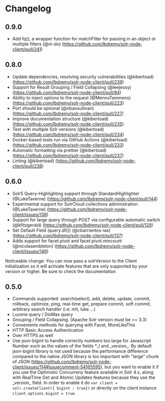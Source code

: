 # Changelog

## 0.9.0

- Add fq(), a wrapper function for matchFilter for passing in an object or multiple filters (@ni-do) (https://github.com/lbdremy/solr-node-client/pull/241)

## 0.8.0

- Update dependencies, resolving security vulnerabilities (@kibertoad) (https://github.com/lbdremy/solr-node-client/pull/239)
- Support for Result Grouping / Field Collapsing (@leejessy) (https://github.com/lbdremy/solr-node-client/pull/84)
- Ability to inject options to the request (@MennoTammens) (https://github.com/lbdremy/solr-node-client/pull/223)
- Port should be optional (@nbaosullivan) (https://github.com/lbdremy/solr-node-client/pull/227)
- Improve documentation structure (@kibertoad) (https://github.com/lbdremy/solr-node-client/pull/235)
- Test with multiple Solr versions (@kibertoad) (https://github.com/lbdremy/solr-node-client/pull/234)
- Docker-based tests run via GitHub Actions (@kibertoad) (https://github.com/lbdremy/solr-node-client/pull/233)
- Automatic formatting via prettier (@kibertoad) (https://github.com/lbdremy/solr-node-client/pull/237)
- Linting (@kibertoad) (https://github.com/lbdremy/solr-node-client/pull/238)

## 0.6.0

- Solr5 Query-Highlighting support through StandardHighlighter (@LukeTaverne) (https://github.com/lbdremy/solr-node-client/pull/144)
- Experimental support for SolrCloud collections administration (@LukeTaverne) (https://github.com/lbdremy/solr-node-client/issues/138)
- Support for large query through POST via configurable automatic switch (@kfitzgerald) (https://github.com/lbdremy/solr-node-client/pull/129)
- Set Default Field (query.df()) (@cbarrientos-ias) (https://github.com/lbdremy/solr-node-client/pull/137)
- Adds support for facet.pivot and facet.pivot.mincount (@nicolasembleton) (https://github.com/lbdremy/solr-node-client/issues/146)

Noticeable change: You can now pass a solrVersion to the Client initialization so it will activate features that  are only supported
by your version or higher. Be sure to check the documentation

## 0.5.0

- Commands supported: search(select), add, delete, update, commit, rollback, optimize, ping, real-time get, prepare commit, soft commit, arbitrary search handler (i.e: mlt, luke ...)
- Lucene query / DisMax query
- Grouping / Field Collapsing. (Apache Solr version must be >= 3.3)
- Convenients methods for querying with Facet, MoreLikeThis
- HTTP Basic Access Authentication
- Over HTTPS as well
- Use json-bigint to handle correctly numbers too large for Javascript Number such as the values of the fields *_l and \_version\_. By default json-bigint library is not used because the performance difference compared to the native JSON library is too important with "large" chunk of JSON (https://github.com/lbdremy/solr-node-client/issues/114#issuecomment-54165595), but you want to enable it if you use the Optimistic Concurreny feature available in Solr 4.x, along with RealTime Get and Atomic Updates features because they use the \_version\_ field. In order to enable it do `var client = solr.createClient({ bigint : true})` or directly on the client instance `client.options.bigint = true`.
